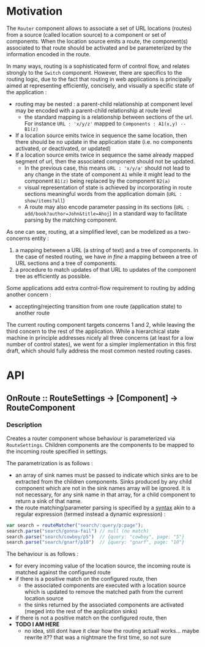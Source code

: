 # Motivation
The `Router` component allows to associate a set of URL locations (routes) from a source (called location source) to a component or set of components. When the location source emits a route, the component(s) associated to that route should be activated and be parameterized by the information encoded in the route. 

In many ways, routing is a sophisticated form of control flow, and relates strongly to the `Switch` component. However, there are specifics to the routing logic, due to the fact that routing in web applications is principally aimed at representing efficiently, concisely, and visually a specific state of the application :

- routing may be nested : a parent-child relationship at component level may be encoded with a parent-child relationship at route level 
	- the standard mapping is a relationship between sections of the url. For instance `URL : 'x/y/z'` mapped to `Components : A1(x,y) -- B1(z)`
- If a location source emits twice in sequence the same location, then there should be no update in the application state (i.e. no components activated, or deactivated, or updated)
- If a location source emits twice in sequence the same already mapped segment of url, then the associated component should not be updated. 
	- In the previous case, this means `URL : 'x/y/a'` should not lead to any change in the state of component `A1` while it might lead to the component `B1(z)` being replaced by the component `B2(a)`
	- visual representation of state is achieved by incorporating in route sections meaningful words from the application domain (`URL : show/items?all`)
	- A route may also encode parameter passing in its sections (`URL : add/book?author=John&title=Ahoj`) in a standard way to facilitate parsing by the matching component.

As one can see, routing, at a simplified level, can be modelized as a two-concerns entity :

1. a mapping between a URL (a string of text) and a tree of components. In the case of nested routing, we have _in fine_ a mapping between a tree of URL sections and a tree of components. 
2. a procedure to match updates of that URL to updates of the component tree as efficiently as possible.

Some applications add extra control-flow requirement to routing by adding another concern :

- accepting/rejecting transition from one route (application state) to another route

The current routing component targets concerns 1 and 2, while leaving the third concern to the rest of the application. While a hierarchical state machine in principle addresses nicely all three concerns (at least for a low number of control states), we went for a simpler implementation in this first draft, which should fully address the most common nested routing cases.

# API

## OnRoute :: RouteSettings -> [Component] -> RouteComponent

### Description
Creates a router component whose behaviour is parameterized via `RouteSettings`. Children components are the components to be mapped to the incoming route specified in settings.

The parametrization is as follows :

- an array of sink names must be passed to indicate which sinks are to be extracted from the children components. Sinks produced by any child component which are not in the sink names array will be ignored. It is not necessary, for any sink name in that array, for a child component to return a sink of that name.
- the route matching/parameter parsing is specified by a [syntax](https://github.com/cowboy/javascript-route-matcher) akin to a regular expression (termed instead a dynamic expression) :
```javascript
var search = routeMatcher("search/:query/p:page");
search.parse("search/gonna-fail") // null (no match)
search.parse("search/cowboy/p5")  // {query: "cowboy", page: "5"}
search.parse("search/gnarf/p10")  // {query: "gnarf", page: "10"}
```

The behaviour is as follows :
- for every incoming value of the location source, the incoming route is matched against the configured route
- if there is a positive match on the configured route, then 
	- the associated components are executed with a location source which is updated to remove the matched path from the current location source
	- the sinks returned by the associated components are activated (meged into the rest of the application sinks)
- if there is not a positive match on the configured route, then 
- **TODO I AM HERE**
	- no idea, still dont have it clear how the routing actuall works... maybe rewrite it?? that was a nightmare the first time, so not sure
